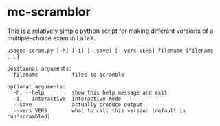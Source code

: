 # mc-scramblor

This is a relatively simple python script for making different versions of a multiple-choice exam in LaTeX.

```
usage: scram.py [-h] [-i] [--save] [--vers VERS] filename [filename ...]

positional arguments:
  filename           files to scramble

optional arguments:
  -h, --help         show this help message and exit
  -i, --interactive  interactive mode
  --save             actually produce output
  --vers VERS        what to call this version (default is 'un'scrambled)
```
